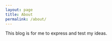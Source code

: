 ```yaml
---
layout: page
title: About
permalink: /about/
---
```


This blog is for me to express and test my ideas.